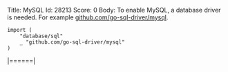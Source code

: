 Title: MySQL
Id: 28213
Score: 0
Body:
To enable MySQL, a database driver is needed. For example [github.com/go-sql-driver/mysql][1].

    import (
        "database/sql"
        _ "github.com/go-sql-driver/mysql"
    )

  [1]: http://github.com/go-sql-driver/mysql
|======|
